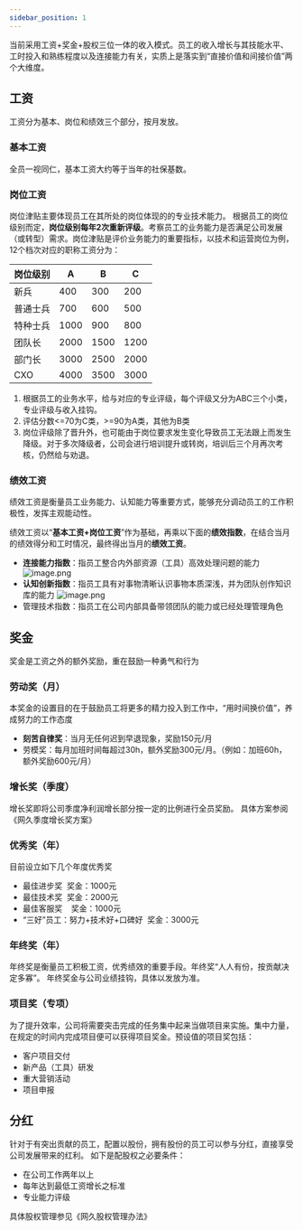 ```yaml
---
sidebar_position: 1
---
```


当前采用工资+奖金+股权三位一体的收入模式。员工的收入增长与其技能水平、工时投入和熟练程度以及连接能力有关，实质上是落实到“直接价值和间接价值”两个大维度。

## 工资

工资分为基本、岗位和绩效三个部分，按月发放。

### 基本工资

全员一视同仁，基本工资大约等于当年的社保基数。

### 岗位工资

岗位津贴主要体现员工在其所处的岗位体现的的专业技术能力。
根据员工的岗位级别而定，**岗位级别每年2次重新评级**。考察员工的业务能力是否满足公司发展（或转型）需求。岗位津贴是评价业务能力的重要指标，以技术和运营岗位为例，12个档次对应的职称工资分为：

| 岗位级别                                                     | A    | B    | C    |
| ------------------------------------------------------------ | ---- | ---- | ---- |
| 新兵                                                         | 400  | 300  | 200  |
| 普通士兵                                                     | 700  | 600  | 500  |
| 特种士兵                                                     | 1000 | 900  | 800  |
| 团队长                                                       | 2000 | 1500 | 1200 |
| 部门长                                                       | 3000 | 2500 | 2000 |
| CXO                                                          | 4000 | 3500 | 3000 |

1. 根据员工的业务水平，给与对应的专业评级，每个评级又分为ABC三个小类，专业评级与收入挂钩。
2. 评估分数<=70为C类，>=90为A类，其他为B类
3. 岗位评级除了晋升外，也可能由于岗位要求发生变化导致员工无法跟上而发生降级。对于多次降级者，公司会进行培训提升或转岗，培训后三个月再次考核，仍然给与劝退。

### 绩效工资

绩效工资是衡量员工业务能力、认知能力等重要方式，能够充分调动员工的工作积极性，发挥主观能动性。

绩效工资以“**基本工资+岗位工资**”作为基础，再乘以下面的**绩效指数**，在结合当月的绩效得分和工时情况，最终得出当月的**绩效工资**。

- **连接能力指数**：指员工整合内外部资源（工具）高效处理问题的能力
![image.png](https://cdn.nlark.com/yuque/0/2021/png/152462/1609827288543-932315a7-060e-41ee-9d4e-8cf97cb4ce97.png#height=204&id=NfApX&margin=%5Bobject%20Object%5D&name=image.png&originHeight=451&originWidth=550&originalType=binary&ratio=1&size=165386&status=done&style=none&width=249)
- **认知创新指数**：指员工具有对事物清晰认识事物本质深浅，并为团队创作知识库的能力
![image.png](https://cdn.nlark.com/yuque/0/2021/png/152462/1609827449488-d9228094-9249-4287-9a9c-da0e2aeda4e3.png#height=269&id=GhP6T&margin=%5Bobject%20Object%5D&name=image.png&originHeight=497&originWidth=473&originalType=binary&ratio=1&size=395459&status=done&style=none&width=256)
- 管理技术指数：指员工在公司内部具备带领团队的能力或已经处理管理角色

## 奖金

奖金是工资之外的额外奖励，重在鼓励一种勇气和行为

### 劳动奖（月）

本奖金的设置目的在于鼓励员工将更多的精力投入到工作中，“用时间换价值”，养成努力的工作态度

- **刻苦自律奖**：当月无任何迟到早退现象，奖励150元/月
- 劳模奖：每月加班时间每超过30h，额外奖励300元/月。（例如：加班60h，额外奖励600元/月）

### 增长奖（季度）

增长奖即将公司季度净利润增长部分按一定的比例进行全员奖励。
具体方案参阅《网久季度增长奖方案》

### 优秀奖（年）

目前设立如下几个年度优秀奖

- 最佳进步奖  奖金：1000元
- 最佳技术奖  奖金：2000元
- 最佳客服奖    奖金：1000元
- “三好”员工：努力+技术好+口碑好  奖金：3000元

### 年终奖（年）

年终奖是衡量员工积极工资，优秀绩效的重要手段。年终奖“人人有份，按贡献决定多寡”。
年终奖金与公司业绩挂钩，具体以发放为准。

### 项目奖（专项）

为了提升效率，公司将需要突击完成的任务集中起来当做项目来实施。集中力量，在规定的时间内完成项目便可以获得项目奖金。预设值的项目奖包括：

- 客户项目交付
- 新产品（工具）研发
- 重大营销活动
- 项目申报

## 分红

针对于有突出贡献的员工，配置以股份，拥有股份的员工可以参与分红，直接享受公司发展带来的红利。
如下是配股权之必要条件：

- 在公司工作两年以上
- 每年达到最低工资增长之标准
- 专业能力评级

具体股权管理参见《网久股权管理办法》



